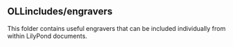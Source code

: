 OLLincludes/engravers
---------------------

This folder contains useful engravers that can be included individually from within LilyPond documents.